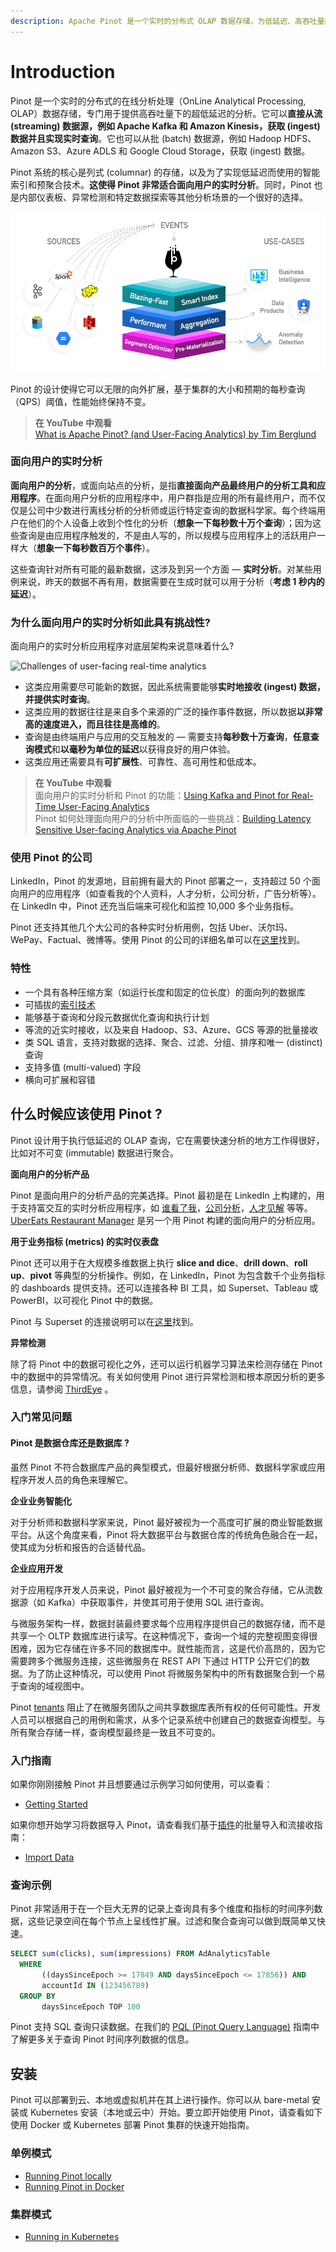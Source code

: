 ```yaml
---
description: Apache Pinot 是一个实时的分布式 OLAP 数据存储，为低延迟、高吞吐量的分析而构建，并且非常适合面向用户的分析工作负载。
---
```


# Introduction

Pinot 是一个实时的分布式的在线分析处理（OnLine Analytical Processing, OLAP）数据存储，专门用于提供高吞吐量下的超低延迟的分析。它可以**直接从流 (streaming) 数据源，例如 Apache Kafka 和 Amazon Kinesis，获取 (ingest) 数据并且实现实时查询**。它也可以从批 (batch) 数据源，例如 Hadoop HDFS、Amazon S3、Azure ADLS 和 Google Cloud Storage，获取 (ingest) 数据。

Pinot 系统的核心是列式 (columnar) 的存储，以及为了实现低延迟而使用的智能索引和预聚合技术。**这使得 Pinot 非常适合面向用户的实时分析**。同时，Pinot 也是内部仪表板、异常检测和特定数据探索等其他分析场景的一个很好的选择。

![](images/structure.png)

Pinot 的设计使得它可以无限的向外扩展，基于集群的大小和预期的每秒查询（QPS）阈值，性能始终保持不变。

> **在 YouTube 中观看**\
> [What is Apache Pinot? (and User-Facing Analytics) by Tim Berglund](https://youtu.be/\_lqdfq2c9cQ)

### 面向用户的实时分析

**面向用户的分析**，或面向站点的分析，是指**直接面向产品最终用户的分析工具和应用程序**。在面向用户分析的应用程序中，用户群指是应用的所有最终用户，而不仅仅是公司中少数进行离线分析的分析师或运行特定查询的数据科学家。每个终端用户在他们的个人设备上收到个性化的分析（**想象一下每秒数十万个查询**）；因为这些查询是由应用程序触发的，不是由人写的，所以规模与应用程序上的活跃用户一样大（**想象一下每秒数百万个事件**）。

这些查询针对所有可能的最新数据，这涉及到另一个方面 — **实时分析**。对某些用例来说，昨天的数据不再有用，数据需要在生成时就可以用于分析（**考虑 1 秒内的延迟**）。

### 为什么面向用户的实时分析如此具有挑战性?

面向用户的实时分析应用程序对底层架构来说意味着什么?

![Challenges of user-facing real-time analytics](images/challenges\_of\_user-facing\_real-time\_analytics.png)

* 这类应用需要尽可能新的数据，因此系统需要能够**实时地接收 (ingest) 数据，并提供实时查询**。
* 这类应用的数据往往是来自多个来源的广泛的操作事件数据，所以数据**以非常高的速度进入，而且往往是高维的**。
* 查询是由终端用户与应用的交互触发的 — 需要支持**每秒数十万查询**，**任意查询模式**和**以毫秒为单位的延迟**以获得良好的用户体验。
* 这类应用还需要具有**可扩展性**、可靠性、高可用性和低成本。

> **在 YouTube 中观看**\
> 面向用户的实时分析和 Pinot 的功能：[Using Kafka and Pinot for Real-Time User-Facing Analytics](https://www.youtube.com/watch?v=L5b\_OJVOJKo\&t=576s)\
> Pinot 如何处理面向用户的分析中所面临的一些挑战：[Building Latency Sensitive User-facing Analytics via Apache Pinot](https://youtu.be/JV0WxBwJqKE)

### 使用 Pinot 的公司

LinkedIn，Pinot 的发源地，目前拥有最大的 Pinot 部署之一，支持超过 50 个面向用户的应用程序（如查看我的个人资料，人才分析，公司分析，广告分析等）。在 LinkedIn 中，Pinot 还充当后端来可视化和监控 10,000 多个业务指标。

Pinot 还支持其他几个大公司的各种实时分析用例，包括 Uber、沃尔玛、WePay、Factual、微博等。使用 Pinot 的公司的详细名单可以在[这里](https://pinot.apache.org/who\_uses)找到。

### 特性

* 一个具有各种压缩方案（如运行长度和固定的位长度）的面向列的数据库
* 可插拔的[索引技术](basics/indexing/)
* 能够基于查询和分段元数据优化查询和执行计划
* 等流的近实时接收，以及来自 Hadoop、S3、Azure、GCS 等源的批量接收
* 类 SQL 语言，支持对数据的选择、聚合、过滤、分组、排序和唯一 (distinct) 查询
* 支持多值 (multi-valued) 字段
* 横向可扩展和容错

## 什么时候应该使用 Pinot ?

Pinot 设计用于执行低延迟的 OLAP 查询，它在需要快速分析的地方工作得很好，比如对不可变 (immutable) 数据进行聚合。

**面向用户的分析产品**

Pinot 是面向用户的分析产品的完美选择。Pinot 最初是在 LinkedIn 上构建的，用于支持富交互的实时分析应用程序，如 [谁看了我](https://www.linkedin.com/me/profile-views/urn:li:wvmp:summary/)，[公司分析](https://www.linkedin.com/company/linkedin/insights/)，[人才见解](https://business.linkedin.com/talent-solutions/talent-insights) 等等。[UberEats Restaurant Manager](https://eng.uber.com/restaurant-manager/) 是另一个用 Pinot 构建的面向用户的分析应用。

**用于业务指标 (metrics) 的实时仪表盘**

Pinot 还可以用于在大规模多维数据上执行 **slice and dice**、**drill down**、**roll up**、**pivot** 等典型的分析操作。例如，在 LinkedIn，Pinot 为包含数千个业务指标的 dashboards 提供支持。还可以连接各种 BI 工具，如 Superset、Tableau 或 PowerBI，以可视化 Pinot 中的数据。

Pinot 与 Superset 的连接说明可以在[这里](https://docs.pinot.apache.org/integrations/superset)找到。

**异常检测**

除了将 Pinot 中的数据可视化之外，还可以运行机器学习算法来检测存储在 Pinot 中的数据中的异常情况。有关如何使用 Pinot 进行异常检测和根本原因分析的更多信息，请参阅 [ThirdEye](https://docs.pinot.apache.org/integrations/thirdeye) 。

### 入门常见问题

#### **Pinot 是数据仓库还是数据库 ?**

虽然 Pinot 不符合数据库产品的典型模式，但最好根据分析师、数据科学家或应用程序开发人员的角色来理解它。

**企业业务智能化**

对于分析师和数据科学家来说，Pinot 最好被视为一个高度可扩展的商业智能数据平台。从这个角度来看，Pinot 将大数据平台与数据仓库的传统角色融合在一起，使其成为分析和报告的合适替代品。

**企业应用开发**

对于应用程序开发人员来说，Pinot 最好被视为一个不可变的聚合存储，它从流数据源（如 Kafka）中获取事件，并使其可用于使用 SQL 进行查询。

与微服务架构一样，数据封装最终要求每个应用程序提供自己的数据存储，而不是共享一个 OLTP 数据库进行读写。在这种情况下，查询一个域的完整视图变得很困难，因为它存储在许多不同的数据库中。就性能而言，这是代价高昂的，因为它需要跨多个微服务连接，这些微服务在 REST API 下通过 HTTP 公开它们的数据。为了防止这种情况，可以使用 Pinot 将微服务架构中的所有数据聚合到一个易于查询的域视图中。

Pinot [tenants](https://docs.pinot.apache.org/basics/components/tenant) 阻止了在微服务团队之间共享数据库表所有权的任何可能性。开发人员可以根据自己的用例和需求，从多个记录系统中创建自己的数据查询模型。与所有聚合存储一样，查询模型最终是一致且不可变的。

### 入门指南

如果你刚刚接触 Pinot 并且想要通过示例学习如何使用，可以查看：

* [Getting Started](https://docs.pinot.apache.org/basics/getting-started)

如果你想开始学习将数据导入 Pinot，请查看我们基于[插件](https://docs.pinot.apache.org/developers/plugin-architecture)的批量导入和流接收指南：

* [Import Data](https://docs.pinot.apache.org/basics/data-import)

### 查询示例

Pinot 非常适用于在一个巨大无界的记录上查询具有多个维度和指标的时间序列数据，这些记录空间在每个节点上呈线性扩展。过滤和聚合查询可以做到既简单又快速。

```sql
SELECT sum(clicks), sum(impressions) FROM AdAnalyticsTable
  WHERE 
       ((daysSinceEpoch >= 17849 AND daysSinceEpoch <= 17856)) AND 
       accountId IN (123456789)
  GROUP BY 
       daysSinceEpoch TOP 100
```

Pinot 支持 SQL 查询只读数据。在我们的 [PQL (Pinot Query Language)](https://docs.pinot.apache.org/users/user-guide-query/querying-pinot) 指南中了解更多关于查询 Pinot 时间序列数据的信息。

## 安装

Pinot 可以部署到云、本地或虚拟机并在其上进行操作。你可以从 bare-metal 安装或 Kubernetes 安装（本地或云中）开始。要立即开始使用 Pinot，请查看如下使用 Docker 或 Kubernetes 部署 Pinot 集群的快速开始指南。

### 单例模式

* [Running Pinot locally](https://docs.pinot.apache.org/basics/getting-started/running-pinot-locally)
* [Running Pinot in Docker](https://docs.pinot.apache.org/basics/getting-started/running-pinot-in-docker)

### 集群模式

* [Running in Kubernetes](https://docs.pinot.apache.org/basics/getting-started/kubernetes-quickstart)
